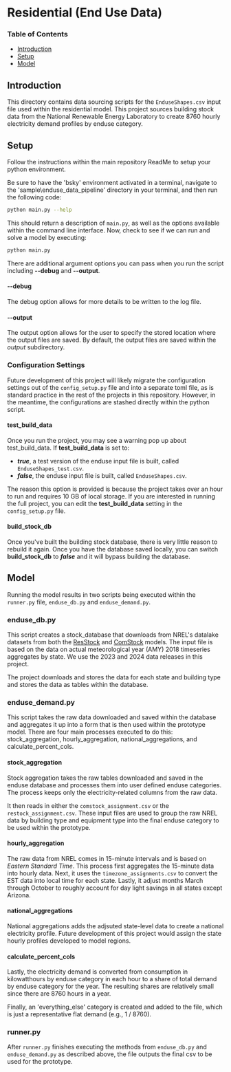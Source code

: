 # Residential (End Use Data)

### Table of Contents

- [Introduction](#introduction)
- [Setup](#setup)
- [Model](#model)

## Introduction

This directory contains data sourcing scripts for the `EnduseShapes.csv` input file used within the residential model. This project sources building stock data from the National Renewable Energy Laboratory to create 8760 hourly electricity demand profiles by enduse category. 

## Setup

Follow the instructions within the main repository ReadMe to setup your python environment. 

Be sure to have the 'bsky' environment activated in a terminal, navigate to the 'sample\enduse_data_pipeline' directory in your terminal, and then run the following code:

```bash
python main.py --help
```

This should return a description of ```main.py```, as well as the options available within the command line interface. Now, check to see if we can run and solve a model by executing:


```bash
python main.py 
```

There are additional argument options you can pass when you run the script including **--debug** and **--output**.

#### --debug
The debug option allows for more details to be written to the log file. 

#### --output
The output option allows for the user to specify the stored location  where the output files are saved. By default, the output files are saved within the *output* subdirectory.


### Configuration Settings
Future development of this project will likely migrate the configuration settings out of the `config_setup.py` file and into a separate toml file, as is standard practice in the rest of the projects in this repository. However, in the meantime, the configurations are stashed directly within the python script. 

#### test_build_data
Once you run the project, you may see a warning pop up about test_build_data. If **test_build_data** is set to:
 - ***true***, a test version of the enduse input file is built, called `EnduseShapes_test.csv`. 
 - ***false***, the enduse input file is built, called `EnduseShapes.csv`. 
 
 The reason this option is provided is because the project takes over an hour to run and requires 10 GB of local storage.  If you are interested in running the full project, you can edit the **test_build_data** setting in the `config_setup.py` file. 

 #### build_stock_db
 Once you've built the building stock database, there is very little reason to rebuild it again. Once you have the database saved locally, you can switch **build_stock_db** to ***false*** and it will bypass building the database.

## Model
Running the model results in two scripts being executed within the `runner.py` file, `enduse_db.py` and `enduse_demand.py`.

### enduse_db.py

This script creates a stock_database that downloads from NREL's datalake datasets from both the [ResStock](https://data.openei.org/s3_viewer?bucket=oedi-data-lake&prefix=nrel-pds-building-stock%2Fend-use-load-profiles-for-us-building-stock%2F2024%2Fresstock_amy2018_release_2%2Ftimeseries_aggregates%2Fby_state%2Fupgrade%3D0%2F) and [ComStock](https://data.openei.org/s3_viewer?bucket=oedi-data-lake&prefix=nrel-pds-building-stock%2Fend-use-load-profiles-for-us-building-stock%2F2023%2Fcomstock_amy2018_release_2%2Ftimeseries_aggregates%2Fby_state%2Fupgrade%3D0%2F) models. The input file is based on the data on actual meteorological year (AMY) 2018 timeseries aggregates by state. We use the 2023 and 2024 data releases in this project. 

The project downloads and stores the data for each state and building type and stores the data as tables within the database. 

### enduse_demand.py

This script takes the raw data downloaded and saved within the database and aggregates it up into a form that is then used within the prototype model. There are four main processes executed to do this: stock_aggregation, hourly_aggregation, national_aggregations, and calculate_percent_cols. 

#### stock_aggregation 
Stock aggregation takes the raw tables downloaded and saved in the enduse database and processes them into user defined enduse categories. The process keeps only the electricity-related columns from the raw data.

It then reads in either the `comstock_assignment.csv` or the `restock_assignment.csv`.  These input files are used to group the raw NREL data by building type and equipment type into the final enduse category to be used within the prototype.

#### hourly_aggregation
The raw data from NREL comes in 15-minute intervals and is based on *Eastern Standard Time*. This process first aggregates the 15-minute data into hourly data. Next, it uses the `timezone_assignments.csv` to convert the EST data into local time for each state. Lastly, it adjust months March through October to roughly account for day light savings in all states except Arizona. 

#### national_aggregations
National aggregations adds the adjsuted state-level data to create a national electricity profile. Future development of this project would assign the state hourly profiles developed to model regions. 

#### calculate_percent_cols
Lastly, the electricity demand is converted from consumption in kilowatthours by enduse category in each hour to a share of total demand by enduse category for the year. The resulting shares are relatively small since there are 8760 hours in a year. 

Finally, an 'everything_else'  category is created and added to the file, which is just a representative flat demand (e.g., 1 / 8760). 

### runner.py

After `runner.py` finishes executing the methods from `enduse_db.py` and `enduse_demand.py` as described above, the file outputs the final csv to be used for the prototype. 
